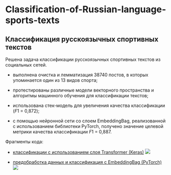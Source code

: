 # Classification-of-Russian-language-sports-texts

## Классификация русскоязычных спортивных текстов

Решена задача классификации русскоязычных спортивных текстов из социальных сетей.

- выполнена очистка и лемматизация 38740 постов, в которых упоминается один из 13 видов спорта;

- протестированы различные модели векторного пространства и алгоритмы машинного обучения для классификации текстов;

- использована стек-модель для увеличения качества классификации ($F1$ = 0,872);

- с помощью нейронной сети со слоем EmbeddingBag, реализованной с использованием библиотеки PyTorch, получено значение целевой метрики качества классификации $F1$ = 0,887.

Фрагменты кода:
- [классификации с использованием слоя Transformer (Keras)](https://github.com/constdivis/constdivis/blob/main/text-classification-with-transformer-82-accur.ipynb)
[![](https://kaggle.com/static/images/open-in-kaggle.svg)](https://www.kaggle.com/code/constantinedivis/text-classification-with-transformer-82-accur)

- [предобработка данных и классификация с EmbeddingBag (PyTorch)](https://github.com/constdivis/Classification-of-Russian-language-sports-texts/blob/918c0d19f1c11e41349ee3246ce9c8ca8ccea8b6/text-classification-with-embeddingbag-88-accur.ipynb)
[![](https://kaggle.com/static/images/open-in-kaggle.svg)](https://www.kaggle.com/code/constantinedivis/text-classification-with-embeddingbag-88-accur)
